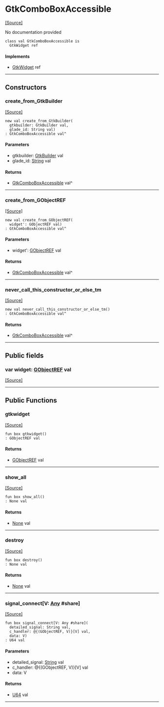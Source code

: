 # GtkComboBoxAccessible
<span class="source-link">[[Source]](src/gtk3/GtkComboBoxAccessible.md#L6)</span>

No documentation provided


```pony
class val GtkComboBoxAccessible is
  GtkWidget ref
```

#### Implements

* [GtkWidget](gtk3-GtkWidget.md) ref

---

## Constructors

### create_from_GtkBuilder
<span class="source-link">[[Source]](src/gtk3/GtkComboBoxAccessible.md#L14)</span>


```pony
new val create_from_GtkBuilder(
  gtkbuilder: GtkBuilder val,
  glade_id: String val)
: GtkComboBoxAccessible val^
```
#### Parameters

*   gtkbuilder: [GtkBuilder](gtk3-GtkBuilder.md) val
*   glade_id: [String](builtin-String.md) val

#### Returns

* [GtkComboBoxAccessible](gtk3-GtkComboBoxAccessible.md) val^

---

### create_from_GObjectREF
<span class="source-link">[[Source]](src/gtk3/GtkComboBoxAccessible.md#L17)</span>


```pony
new val create_from_GObjectREF(
  widget': GObjectREF val)
: GtkComboBoxAccessible val^
```
#### Parameters

*   widget': [GObjectREF](minimal-browser-..-gobject-GObjectREF.md) val

#### Returns

* [GtkComboBoxAccessible](gtk3-GtkComboBoxAccessible.md) val^

---

### never_call_this_constructor_or_else_tm
<span class="source-link">[[Source]](src/gtk3/GtkComboBoxAccessible.md#L20)</span>


```pony
new val never_call_this_constructor_or_else_tm()
: GtkComboBoxAccessible val^
```

#### Returns

* [GtkComboBoxAccessible](gtk3-GtkComboBoxAccessible.md) val^

---

## Public fields

### var widget: [GObjectREF](minimal-browser-..-gobject-GObjectREF.md) val
<span class="source-link">[[Source]](src/gtk3/GtkComboBoxAccessible.md#L10)</span>



---

## Public Functions

### gtkwidget
<span class="source-link">[[Source]](src/gtk3/GtkComboBoxAccessible.md#L12)</span>


```pony
fun box gtkwidget()
: GObjectREF val
```

#### Returns

* [GObjectREF](minimal-browser-..-gobject-GObjectREF.md) val

---

### show_all
<span class="source-link">[[Source]](src/gtk3/GtkWidget.md#L4)</span>


```pony
fun box show_all()
: None val
```

#### Returns

* [None](builtin-None.md) val

---

### destroy
<span class="source-link">[[Source]](src/gtk3/GtkWidget.md#L7)</span>


```pony
fun box destroy()
: None val
```

#### Returns

* [None](builtin-None.md) val

---

### signal_connect\[V: [Any](builtin-Any.md) #share\]
<span class="source-link">[[Source]](src/gtk3/GtkWidget.md#L10)</span>


```pony
fun box signal_connect[V: Any #share](
  detailed_signal: String val,
  c_handler: @{(GObjectREF, V)}[V] val,
  data: V)
: U64 val
```
#### Parameters

*   detailed_signal: [String](builtin-String.md) val
*   c_handler: @{(GObjectREF, V)}[V] val
*   data: V

#### Returns

* [U64](builtin-U64.md) val

---


